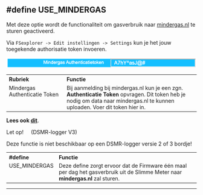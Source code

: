 ## #define USE_MINDERGAS

Met deze optie wordt de functionaliteit om gasverbruik naar
<a href="https://mindergas.nl/" target="_blank">mindergas.nl</a>
te sturen geactiveerd.

Via `FSexplorer -> Edit instellingen -> Settings` kun je het
jouw toegekende authorisatie token invoeren.

![img](img/DSMR-USE_MINDERGAS_Settings.png)

<table>
<tr>
<th align="left" width="30%">Rubriek</th><th align="left" width="69%">Functie</th>
</tr><tr>
<td style="vertical-align:top">Mindergas Authenticatie Token</td>
<td>Bij aanmelding bij mindergas.nl kun je een zgn. <b>Authenticatie Token</b> opvragen.
Dit token heb je nodig om data naar mindergas.nl te kunnen uploaden. Voer dit
token hier in.
</td>
</tr>
</table>

<b>Lees ook <a href="../integratieMindergas/">dit</a></b>.

<div class="admonition note">
<p class="admonition-title">Let op! &nbsp; &nbsp; (DSMR-logger V3)</p>
Deze functie is niet beschikbaar op een DSMR-logger versie 2 of 3 bordje!
</div>

<table>
<tr>
<th align="left">#define</th><th align="left">Functie</th>
</tr><tr>
<td style="vertical-align:top">USE_MINDERGAS</td><td>Deze define zorgt ervoor dat
de Firmware één maal per dag het gasverbruik uit de Slimme Meter naar <b>mindergas.nl</b> zal sturen.
</tr>
</table>

---

